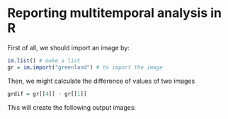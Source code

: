 # Reporting multitemporal analysis in R

First of all, we should import an image by:

``` r 
im.list() # make a list
gr = im.import("greenland") # to import the image
```

Then, we might calculate the difference of values of two images
``` r 
grdif = gr[[4]] - gr[[1]]
```

This will create the following output images:
